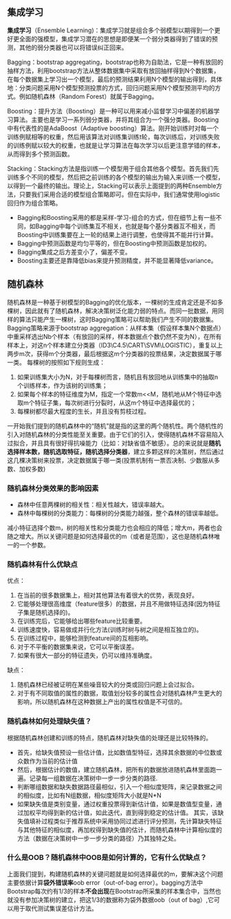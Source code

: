 
## 集成学习

**集成学习**（Ensemble Learning)：集成学习就是组合多个弱模型以期得到一个更好更全面的强模型，集成学习潜在的思想是即便某一个弱分类器得到了错误的预测，其他的弱分类器也可以将错误纠正回来。

Bagging：bootstrap aggregating，bootstrap也称为自助法，它是一种有放回的抽样方法，利用bootstrap方法从整体数据集中采取有放回抽样得到N个数据集，在每个数据集上学习出一个模型，最后的预测结果利用N个模型的输出得到，具体地：分类问题采用N个模型预测投票的方式，回归问题采用N个模型预测平均的方式。例如随机森林（Random Forest）就属于Bagging。

Boosting：提升方法（Boosting）是一种可以用来减小监督学习中偏差的机器学习算法。主要也是学习一系列弱分类器，并将其组合为一个强分类器。Boosting中有代表性的是AdaBoost（Adaptive boosting）算法。刚开始训练时对每一个训练例赋相等的权重，然后用该算法对训练集训练t轮，每次训练后，对训练失败的训练例赋以较大的权重，也就是让学习算法在每次学习以后更注意学错的样本，从而得到多个预测函数。

Stacking：Stacking方法是指训练一个模型用于组合其他各个模型。首先我们先训练多个不同的模型，然后把之前训练的各个模型的输出为输入来训练一个模型，以得到一个最终的输出。理论上，Stacking可以表示上面提到的两种Ensemble方法，只要我们采用合适的模型组合策略即可。但在实际中，我们通常使用logistic回归作为组合策略。

 - Bagging和Boosting采用的都是采样-学习-组合的方式，但在细节上有一些不同，如Bagging中每个训练集互不相关，也就是每个基分类器互不相关，而Boosting中训练集要在上一轮的结果上进行调整，也使得其不能并行计算。
 - Bagging中预测函数是均匀平等的，但在Boosting中预测函数是加权的。
 - Bagging集成之后方差变小了，偏差不变。
 - Boosting主要还是靠降低bias来提升预测精度，并不能显著降低variance。

## 随机森林

随机森林是一种基于树模型的Bagging的优化版本，一棵树的生成肯定还是不如多棵树，因此就有了随机森林，解决决策树泛化能力弱的特点。而同一批数据，用同样的算法只能产生一棵树，这时Bagging策略可以帮助我们产生不同的数据集。Bagging策略来源于bootstrap aggregation：从样本集（假设样本集N个数据点）中重采样选出Nb个样本（有放回的采样，样本数据点个数仍然不变为N），在所有样本上，对这n个样本建立分类器（ID3\C4.5\CART\SVM\LOGISTIC），重复以上两步m次，获得m个分类器，最后根据这m个分类器的投票结果，决定数据属于哪一类。
每棵树的按照如下规则生成：

1. 如果训练集大小为N，对于每棵树而言，随机且有放回地从训练集中的抽取n个训练样本，作为该树的训练集；
2. 如果每个样本的特征维度为M，指定一个常数m<<M，随机地从M个特征中选取m个特征子集，每次树进行分裂时，从这m个特征中选择最优的；
3. 每棵树都尽最大程度的生长，并且没有剪枝过程。

一开始我们提到的随机森林中的“随机”就是指的这里的两个随机性。两个随机性的引入对随机森林的分类性能至关重要。由于它们的引入，使得随机森林不容易陷入过拟合，并且具有很好得抗噪能力（比如：对缺省值不敏感）。总的来说就是**随机选择样本数，随机选取特征，随机选择分类器**，建立多颗这样的决策树，然后通过这几棵决策树来投票，决定数据属于哪一类(投票机制有一票否决制、少数服从多数、加权多数)


### 随机森林分类效果的影响因素

- 森林中任意两棵树的相关性：相关性越大，错误率越大。
- 森林中每棵树的分类能力：每棵树的分类能力越强，整个森林的错误率越低。

减小特征选择个数m，树的相关性和分类能力也会相应的降低；增大m，两者也会随之增大。所以关键问题是如何选择最优的m（或者是范围），这也是随机森林唯一的一个参数。

### 随机森林有什么优缺点

优点：
1. 在当前的很多数据集上，相对其他算法有着很大的优势，表现良好。
2. 它能够处理很高维度（feature很多）的数据，并且不用做特征选择(因为特征子集是随机选择的)。
3. 在训练完后，它能够给出哪些feature比较重要。
4. 训练速度快，容易做成并行化方法(训练时树与树之间是相互独立的)。
5. 在训练过程中，能够检测到feature间的互相影响。
6. 对于不平衡的数据集来说，它可以平衡误差。
7. 如果有很大一部分的特征遗失，仍可以维持准确度。

缺点：
1. 随机森林已经被证明在某些噪音较大的分类或回归问题上会过拟合。
2. 对于有不同取值的属性的数据，取值划分较多的属性会对随机森林产生更大的影响，所以随机森林在这种数据上产出的属性权值是不可信的。

### 随机森林如何处理缺失值？

根据随机森林创建和训练的特点，随机森林对缺失值的处理还是比较特殊的。
- 首先，给缺失值预设一些估计值，比如数值型特征，选择其余数据的中位数或众数作为当前的估计值
- 然后，根据估计的数值，建立随机森林，把所有的数据放进随机森林里面跑一遍。记录每一组数据在决策树中一步一步分类的路径.
- 判断哪组数据和缺失数据路径最相似，引入一个相似度矩阵，来记录数据之间的相似度，比如有N组数据，相似度矩阵大小就是N*N
- 如果缺失值是类别变量，通过权重投票得到新估计值，如果是数值型变量，通过加权平均得到新的估计值，如此迭代，直到得到稳定的估计值。
其实，该缺失值填补过程类似于推荐系统中采用协同过滤进行评分预测，先计算缺失特征与其他特征的相似度，再加权得到缺失值的估计，而随机森林中计算相似度的方法（数据在决策树中一步一步分类的路径）乃其独特之处。

### 什么是OOB？随机森林中OOB是如何计算的，它有什么优缺点？

上面我们提到，构建随机森林的关键问题就是如何选择最优的m，要解决这个问题主要依据计算**袋外错误率**oob error（out-of-bag error）。bagging方法中Bootstrap每次约有1/3的样本**不会出现**在Bootstrap所采集的样本集合中，当然也就没有参加决策树的建立，把这1/3的数据称为袋外数据oob（out of bag）,它可以用于取代测试集误差估计方法。

